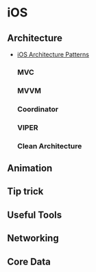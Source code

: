 # iOS

## Architecture

- [iOS Architecture Patterns](https://medium.com/ios-os-x-development/ios-architecture-patterns-ecba4c38de52) 

  ### MVC
  
  ### MVVM
  
  ### Coordinator
  
  ### VIPER
  
  ### Clean Architecture

## Animation

## Tip trick

## Useful Tools

## Networking

## Core Data




